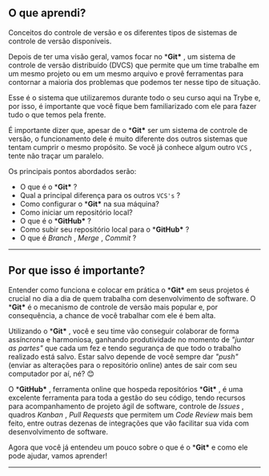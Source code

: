 ## O que aprendi?

Conceitos do controle de versão e os diferentes tipos de sistemas de controle de versão disponíveis.

Depois de ter uma visão geral, vamos focar no ***Git\*** , um sistema de controle de versão distribuído (DVCS) que permite que um time trabalhe em um mesmo projeto ou em um mesmo arquivo e provê ferramentas para contornar a maioria dos problemas que podemos ter nesse tipo de situação.

Esse é o sistema que utilizaremos durante todo o seu curso aqui na Trybe e, por isso, é importante que você fique bem familiarizado com ele para fazer tudo o que temos pela frente.

É importante dizer que, apesar de o ***Git\*** ser um sistema de controle de versão, o funcionamento dele é muito diferente dos outros sistemas que tentam cumprir o mesmo propósito. Se você já conhece algum outro `VCS` , tente não traçar um paralelo.

Os principais pontos abordados serão:

- O que é o ***Git\*** ?
- Qual a principal diferença para os outros `VCS's` ?
- Como configurar o ***Git\*** na sua máquina?
- Como iniciar um repositório local?
- O que é o ***GitHub\*** ?
- Como subir seu repositório local para o ***GitHub\*** ?
- O que é *Branch* , *Merge* , *Commit* ?

------

## Por que isso é importante?

Entender como funciona e colocar em prática o ***Git\*** em seus projetos é crucial no dia a dia de quem trabalha com desenvolvimento de software. O ***Git\*** é o mecanismo de controle de versão mais popular e, por consequência, a chance de você trabalhar com ele é bem alta.

Utilizando o ***Git\*** , você e seu time vão conseguir colaborar de forma assíncrona e harmoniosa, ganhando produtividade no momento de *"juntar as partes"* que cada um fez e tendo segurança de que todo o trabalho realizado está salvo. Estar salvo depende de você sempre dar *"push"* (enviar as alterações para o repositório online) antes de sair com seu computador por aí, né? 😊

O ***GitHub\*** , ferramenta online que hospeda repositórios ***Git\*** , é uma excelente ferramenta para toda a gestão do seu código, tendo recursos para acompanhamento de projeto ágil de software, controle de *Issues* , quadros *Kanban* , *Pull Requests* que permitem um *Code Review* mais bem feito, entre outras dezenas de integrações que vão facilitar sua vida com desenvolvimento de software.

Agora que você já entendeu um pouco sobre o que é o ***Git\*** e como ele pode ajudar, vamos aprender!

------
